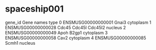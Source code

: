 # spaceship001


gene_id	Gene names	type
0	ENSMUSG00000000001	Gnai3	cytoplasm
1	ENSMUSG00000000028	Cdc45 Cdc45l Cdc45l2	nucleus
2	ENSMUSG00000000049	Apoh B2gp1	cytoplasm
3	ENSMUSG00000000058	Cav2	cytoplasm
4	ENSMUSG00000000085	Scmh1	nucleus
